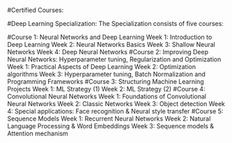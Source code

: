 #Certified Courses:

#Deep Learning Specialization: The Specialization consists of five courses:

#Course 1: Neural Networks and Deep Learning
Week 1: Introduction to Deep Learning
Week 2: Neural Networks Basics
Week 3: Shallow Neural Networks
Week 4: Deep Neural Networks
#Course 2: Improving Deep Neural Networks: Hyperparameter tuning, Regularization and Optimization
Week 1: Practical Aspects of Deep Learning
Week 2: Optimization algorithms
Week 3: Hyperparameter tuning, Batch Normalization and Programming Frameworks
#Course 3: Structuring Machine Learning Projects
Week 1: ML Strategy (1)
Week 2: ML Strategy (2)
#Course 4: Convolutional Neural Networks
Week 1: Foundations of Convolutional Neural Networks
Week 2: Classic Networks
Week 3: Object detection
Week 4: Special applications: Face recognition & Neural style transfer
#Course 5: Sequence Models
Week 1: Recurrent Neural Networks
Week 2: Natural Language Processing & Word Embeddings
Week 3: Sequence models & Attention mechanism

